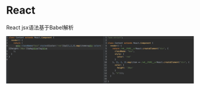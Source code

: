 <!--
 * @Author: cc
 * @LastEditTime: 2021-09-16 17:58:23
-->
# React

React jsx语法基于Babel解析

![avatar](./img/1.png)
